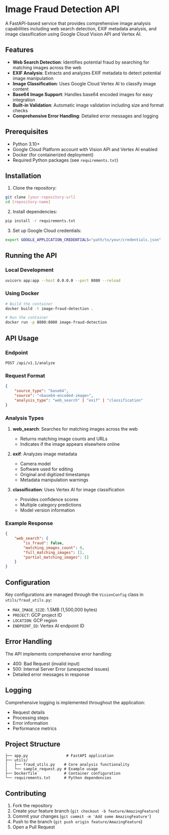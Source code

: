 # Image Fraud Detection API

A FastAPI-based service that provides comprehensive image analysis capabilities including web search detection, EXIF metadata analysis, and image classification using Google Cloud Vision API and Vertex AI.

## Features

- **Web Search Detection**: Identifies potential fraud by searching for matching images across the web
- **EXIF Analysis**: Extracts and analyzes EXIF metadata to detect potential image manipulation
- **Image Classification**: Uses Google Cloud Vertex AI to classify image content
- **Base64 Image Support**: Handles base64 encoded images for easy integration
- **Built-in Validation**: Automatic image validation including size and format checks
- **Comprehensive Error Handling**: Detailed error messages and logging

## Prerequisites

- Python 3.10+
- Google Cloud Platform account with Vision API and Vertex AI enabled
- Docker (for containerized deployment)
- Required Python packages (see `requirements.txt`)

## Installation

1. Clone the repository:
```bash
git clone [your-repository-url]
cd [repository-name]
```

2. Install dependencies:
```bash
pip install -r requirements.txt
```

3. Set up Google Cloud credentials:
```bash
export GOOGLE_APPLICATION_CREDENTIALS="path/to/your/credentials.json"
```

## Running the API

### Local Development
```bash
uvicorn app:app --host 0.0.0.0 --port 8080 --reload
```

### Using Docker
```bash
# Build the container
docker build -t image-fraud-detection .

# Run the container
docker run -p 8080:8080 image-fraud-detection
```

## API Usage

### Endpoint

`POST /api/v1.1/analyze`

### Request Format

```json
{
    "source_type": "base64",
    "source": "<base64-encoded-image>",
    "analysis_type": "web_search" | "exif" | "classification"
}
```

### Analysis Types

1. **web_search**: Searches for matching images across the web
   - Returns matching image counts and URLs
   - Indicates if the image appears elsewhere online

2. **exif**: Analyzes image metadata
   - Camera model
   - Software used for editing
   - Original and digitized timestamps
   - Metadata manipulation warnings

3. **classification**: Uses Vertex AI for image classification
   - Provides confidence scores
   - Multiple category predictions
   - Model version information

### Example Response

```json
{
    "web_search": {
        "is_fraud": false,
        "matching_images_count": 0,
        "full_matching_images": [],
        "partial_matching_images": []
    }
}
```

## Configuration

Key configurations are managed through the `VisionConfig` class in `utils/fraud_utils.py`:

- `MAX_IMAGE_SIZE`: 1.5MB (1,500,000 bytes)
- `PROJECT`: GCP project ID
- `LOCATION`: GCP region
- `ENDPOINT_ID`: Vertex AI endpoint ID

## Error Handling

The API implements comprehensive error handling:

- 400: Bad Request (invalid input)
- 500: Internal Server Error (unexpected issues)
- Detailed error messages in response

## Logging

Comprehensive logging is implemented throughout the application:
- Request details
- Processing steps
- Error information
- Performance metrics

## Project Structure

```
├── app.py                 # FastAPI application
├── utils/
│   ├── fraud_utils.py    # Core analysis functionality
│   └── sample_request.py # Example usage
├── Dockerfile            # Container configuration
└── requirements.txt      # Python dependencies
```

## Contributing

1. Fork the repository
2. Create your feature branch (`git checkout -b feature/AmazingFeature`)
3. Commit your changes (`git commit -m 'Add some AmazingFeature'`)
4. Push to the branch (`git push origin feature/AmazingFeature`)
5. Open a Pull Request
